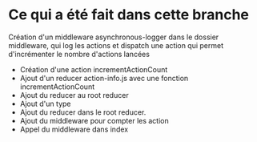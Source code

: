 # Ce qui a été fait dans cette branche


Création d'un middleware asynchronous-logger dans le dossier middleware, qui log les actions et dispatch une action qui permet d'incrémenter le nombre d'actions lancées

+ Création d'une action incrementActionCount
+ Ajout d'un reducer action-info.js avec une fonction incrementActionCount
+ Ajout du reducer au root reducer
+ Ajout d'un type
+ Ajout du reducer dans le root reducer.
+ Ajout du middleware pour compter les action
+ Appel du middleware dans index
